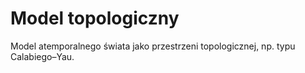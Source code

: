 # Model topologiczny

Model atemporalnego świata jako przestrzeni topologicznej, np. typu Calabiego–Yau.